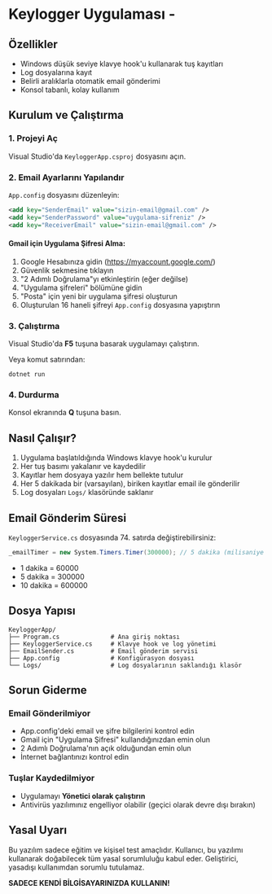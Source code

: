 # Keylogger Uygulaması - 

## Özellikler

- Windows düşük seviye klavye hook'u kullanarak tuş kayıtları
- Log dosyalarına kayıt
- Belirli aralıklarla otomatik email gönderimi
- Konsol tabanlı, kolay kullanım

## Kurulum ve Çalıştırma

### 1. Projeyi Aç
Visual Studio'da `KeyloggerApp.csproj` dosyasını açın.

### 2. Email Ayarlarını Yapılandır

`App.config` dosyasını düzenleyin:

```xml
<add key="SenderEmail" value="sizin-email@gmail.com" />
<add key="SenderPassword" value="uygulama-sifreniz" />
<add key="ReceiverEmail" value="sizin-email@gmail.com" />
```

#### Gmail için Uygulama Şifresi Alma:
1. Google Hesabınıza gidin (https://myaccount.google.com/)
2. Güvenlik sekmesine tıklayın
3. "2 Adımlı Doğrulama"yı etkinleştirin (eğer değilse)
4. "Uygulama şifreleri" bölümüne gidin
5. "Posta" için yeni bir uygulama şifresi oluşturun
6. Oluşturulan 16 haneli şifreyi `App.config` dosyasına yapıştırın

### 3. Çalıştırma

Visual Studio'da **F5** tuşuna basarak uygulamayı çalıştırın.

Veya komut satırından:
```
dotnet run
```

### 4. Durdurma

Konsol ekranında **Q** tuşuna basın.

## Nasıl Çalışır?

1. Uygulama başlatıldığında Windows klavye hook'u kurulur
2. Her tuş basımı yakalanır ve kaydedilir
3. Kayıtlar hem dosyaya yazılır hem bellekte tutulur
4. Her 5 dakikada bir (varsayılan), biriken kayıtlar email ile gönderilir
5. Log dosyaları `Logs/` klasöründe saklanır

## Email Gönderim Süresi

`KeyloggerService.cs` dosyasında 74. satırda değiştirebilirsiniz:

```csharp
_emailTimer = new System.Timers.Timer(300000); // 5 dakika (milisaniye cinsinden)
```

- 1 dakika = 60000
- 5 dakika = 300000
- 10 dakika = 600000

## Dosya Yapısı

```
KeyloggerApp/
├── Program.cs              # Ana giriş noktası
├── KeyloggerService.cs     # Klavye hook ve log yönetimi
├── EmailSender.cs          # Email gönderim servisi
├── App.config              # Konfigürasyon dosyası
└── Logs/                   # Log dosyalarının saklandığı klasör
```

## Sorun Giderme

### Email Gönderilmiyor
- App.config'deki email ve şifre bilgilerini kontrol edin
- Gmail için "Uygulama Şifresi" kullandığınızdan emin olun
- 2 Adımlı Doğrulama'nın açık olduğundan emin olun
- İnternet bağlantınızı kontrol edin

### Tuşlar Kaydedilmiyor
- Uygulamayı **Yönetici olarak çalıştırın**
- Antivirüs yazılımınız engelliyor olabilir (geçici olarak devre dışı bırakın)

## Yasal Uyarı

Bu yazılım sadece eğitim ve kişisel test amaçlıdır. Kullanıcı, bu yazılımı kullanarak doğabilecek tüm yasal sorumluluğu kabul eder. Geliştirici, yasadışı kullanımdan sorumlu tutulamaz.

**SADECE KENDİ BİLGİSAYARINIZDA KULLANIN!**


